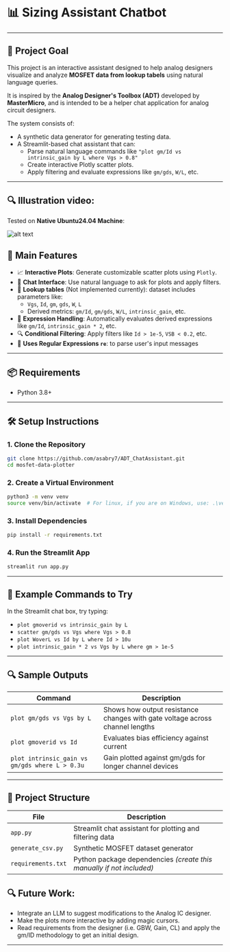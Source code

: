 
# 📊 Sizing Assistant Chatbot

---

## 🚀 Project Goal

This project is an interactive assistant designed to help analog designers visualize and analyze **MOSFET data from lookup tabels** using natural language queries.

It is inspired by the **Analog Designer's Toolbox (ADT)** developed by **MasterMicro**, and is intended to be a helper chat application for analog circuit designers.

The system consists of:
- A synthetic data generator for generating testing data.
- A Streamlit-based chat assistant that can:
  - Parse natural language commands like `"plot gm/Id vs intrinsic_gain by L where Vgs > 0.8"`
  - Create interactive Plotly scatter plots.
  - Apply filtering and evaluate expressions like `gm/gds`, `W/L`, etc.

---

## 🔍 Illustration video:
Tested on **Native Ubuntu24.04 Machine**:

![alt text](images/ADT.gif)

## 🌟 Main Features

- 📈 **Interactive Plots**: Generate customizable scatter plots using `Plotly`.
- 💬 **Chat Interface**: Use natural language to ask for plots and apply filters.
- 🧪 **Lookup tables** (Not implemented currently): dataset includes parameters like:
  - `Vgs`, `Id`, `gm`, `gds`, `W`, `L`
  - Derived metrics: `gm/Id`, `gm/gds`, `W/L`, `intrinsic_gain`, etc. 
- 🧠 **Expression Handling**: Automatically evaluates derived expressions like `gm/Id`, `intrinsic_gain * 2`, etc.
- 🔍 **Conditional Filtering**: Apply filters like `Id > 1e-5`, `VSB < 0.2`, etc.
- 🧪 **Uses Regular Expressions `re`**: to parse user's input messages

---

## 📦 Requirements

- Python 3.8+

---

## 🛠️ Setup Instructions

### 1. Clone the Repository

```bash
git clone https://github.com/asabry7/ADT_ChatAssistant.git
cd mosfet-data-plotter
```

### 2. Create a Virtual Environment

```bash
python3 -m venv venv
source venv/bin/activate  # For linux, if you are on Windows, use: .\venv\Scripts\activate
```

### 3. Install Dependencies

```bash
pip install -r requirements.txt
```

### 4. Run the Streamlit App

```bash
streamlit run app.py
```

---

## 💬 Example Commands to Try

In the Streamlit chat box, try typing:

- `plot gmoverid vs intrinsic_gain by L`
- `scatter gm/gds vs Vgs where Vgs > 0.8`
- `plot WoverL vs Id by L where Id > 10u`
- `plot intrinsic_gain * 2 vs Vgs by L where gm > 1e-5`

---

## 🔍 Sample Outputs

| Command | Description |
|--------|-------------|
| `plot gm/gds vs Vgs by L` | Shows how output resistance changes with gate voltage across channel lengths |
| `plot gmoverid vs Id` | Evaluates bias efficiency against current |
| `plot intrinsic_gain vs gm/gds where L > 0.3u` | Gain plotted against gm/gds for longer channel devices |

---

## 📂 Project Structure

| File | Description |
|------|-------------|
| `app.py` | Streamlit chat assistant for plotting and filtering data |
| `generate_csv.py` | Synthetic MOSFET dataset generator |
| `requirements.txt` | Python package dependencies *(create this manually if not included)* |


## 🔍 Future Work:
- Integrate an LLM to suggest modifications to the Analog IC designer.
- Make the plots more interactive by adding magic cursors.
- Read requirements from the designer (i.e. GBW, Gain, CL) and apply the gm/ID methodology to get an initial design.

---